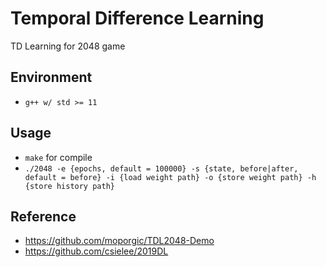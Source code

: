 # Temporal Difference Learning

TD Learning for 2048 game

## Environment

- `g++ w/ std >= 11`

## Usage

- `make` for compile
- `./2048 -e {epochs, default = 100000} -s {state, before|after, default = before} -i {load weight path} -o {store weight path} -h {store history path}`

## Reference

- https://github.com/moporgic/TDL2048-Demo
- https://github.com/csielee/2019DL

